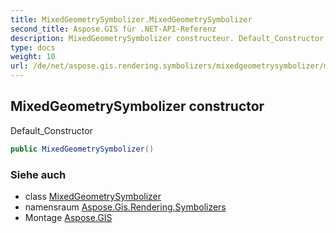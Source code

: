 ```yaml
---
title: MixedGeometrySymbolizer.MixedGeometrySymbolizer
second_title: Aspose.GIS für .NET-API-Referenz
description: MixedGeometrySymbolizer constructeur. Default_Constructor
type: docs
weight: 10
url: /de/net/aspose.gis.rendering.symbolizers/mixedgeometrysymbolizer/mixedgeometrysymbolizer/
---
```

## MixedGeometrySymbolizer constructor

Default_Constructor

```csharp
public MixedGeometrySymbolizer()
```

### Siehe auch

* class [MixedGeometrySymbolizer](../)
* namensraum [Aspose.Gis.Rendering.Symbolizers](../../mixedgeometrysymbolizer/)
* Montage [Aspose.GIS](../../../)


